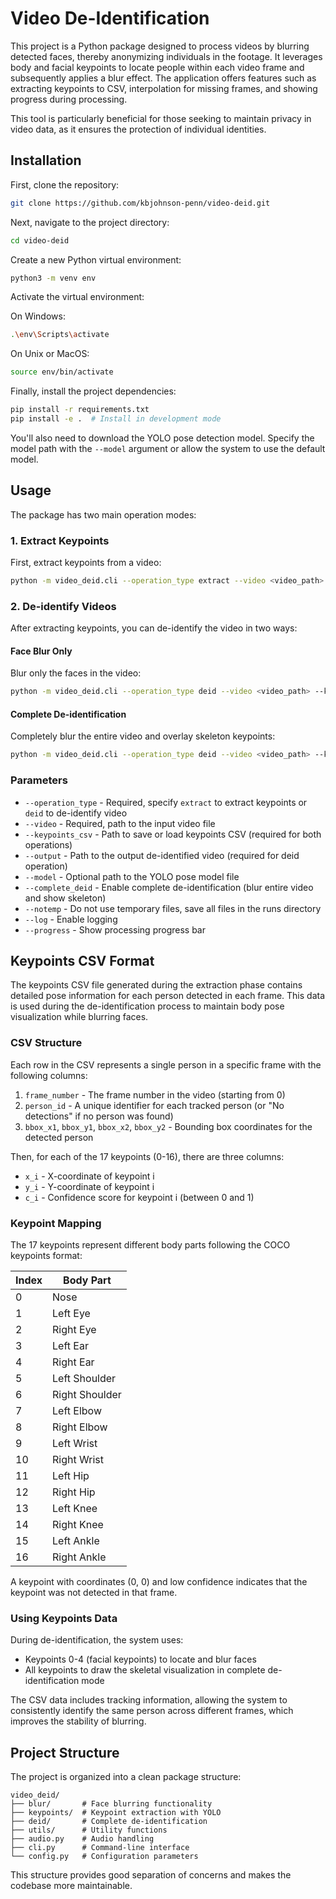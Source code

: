 # Video De-Identification

This project is a Python package designed to process videos by blurring detected faces, thereby anonymizing individuals in the footage. It leverages body and facial keypoints to locate people within each video frame and subsequently applies a blur effect. The application offers features such as extracting keypoints to CSV, interpolation for missing frames, and showing progress during processing.

This tool is particularly beneficial for those seeking to maintain privacy in video data, as it ensures the protection of individual identities.

## Installation

First, clone the repository:

```bash
git clone https://github.com/kbjohnson-penn/video-deid.git
```

Next, navigate to the project directory:

```bash
cd video-deid
```

Create a new Python virtual environment:

```bash
python3 -m venv env
```

Activate the virtual environment:

On Windows:

```bash
.\env\Scripts\activate
```

On Unix or MacOS:

```bash
source env/bin/activate
```

Finally, install the project dependencies:

```bash
pip install -r requirements.txt
pip install -e .  # Install in development mode
```

You'll also need to download the YOLO pose detection model. Specify the model path with the `--model` argument or allow the system to use the default model.

## Usage

The package has two main operation modes:

### 1. Extract Keypoints

First, extract keypoints from a video:

```bash
python -m video_deid.cli --operation_type extract --video <video_path> --keypoints_csv <output_csv_path> [--model <model_path>] [--log] [--progress]
```

### 2. De-identify Videos

After extracting keypoints, you can de-identify the video in two ways:

#### Face Blur Only

Blur only the faces in the video:

```bash
python -m video_deid.cli --operation_type deid --video <video_path> --keypoints_csv <keypoints_csv> --output <output_path> [--model <model_path>] [--log] [--progress]
```

#### Complete De-identification

Completely blur the entire video and overlay skeleton keypoints:

```bash
python -m video_deid.cli --operation_type deid --video <video_path> --keypoints_csv <keypoints_csv> --output <output_path> --complete_deid [--log] [--progress]
```

### Parameters

- `--operation_type` - Required, specify `extract` to extract keypoints or `deid` to de-identify video
- `--video` - Required, path to the input video file
- `--keypoints_csv` - Path to save or load keypoints CSV (required for both operations)
- `--output` - Path to the output de-identified video (required for deid operation)
- `--model` - Optional path to the YOLO pose model file
- `--complete_deid` - Enable complete de-identification (blur entire video and show skeleton)
- `--notemp` - Do not use temporary files, save all files in the runs directory
- `--log` - Enable logging
- `--progress` - Show processing progress bar

## Keypoints CSV Format

The keypoints CSV file generated during the extraction phase contains detailed pose information for each person detected in each frame. This data is used during the de-identification process to maintain body pose visualization while blurring faces.

### CSV Structure

Each row in the CSV represents a single person in a specific frame with the following columns:

1. `frame_number` - The frame number in the video (starting from 0)
2. `person_id` - A unique identifier for each tracked person (or "No detections" if no person was found)
3. `bbox_x1`, `bbox_y1`, `bbox_x2`, `bbox_y2` - Bounding box coordinates for the detected person

Then, for each of the 17 keypoints (0-16), there are three columns:
- `x_i` - X-coordinate of keypoint i
- `y_i` - Y-coordinate of keypoint i
- `c_i` - Confidence score for keypoint i (between 0 and 1)

### Keypoint Mapping

The 17 keypoints represent different body parts following the COCO keypoints format:

| Index | Body Part       |
|-------|----------------|
| 0     | Nose           |
| 1     | Left Eye       |
| 2     | Right Eye      |
| 3     | Left Ear       |
| 4     | Right Ear      |
| 5     | Left Shoulder  |
| 6     | Right Shoulder |
| 7     | Left Elbow     |
| 8     | Right Elbow    |
| 9     | Left Wrist     |
| 10    | Right Wrist    |
| 11    | Left Hip       |
| 12    | Right Hip      |
| 13    | Left Knee      |
| 14    | Right Knee     |
| 15    | Left Ankle     |
| 16    | Right Ankle    |

A keypoint with coordinates (0, 0) and low confidence indicates that the keypoint was not detected in that frame.

### Using Keypoints Data

During de-identification, the system uses:
- Keypoints 0-4 (facial keypoints) to locate and blur faces
- All keypoints to draw the skeletal visualization in complete de-identification mode

The CSV data includes tracking information, allowing the system to consistently identify the same person across different frames, which improves the stability of blurring.

## Project Structure

The project is organized into a clean package structure:

```
video_deid/
├── blur/       # Face blurring functionality
├── keypoints/  # Keypoint extraction with YOLO
├── deid/       # Complete de-identification
├── utils/      # Utility functions
├── audio.py    # Audio handling
├── cli.py      # Command-line interface
└── config.py   # Configuration parameters
```

This structure provides good separation of concerns and makes the codebase more maintainable.
